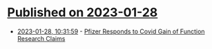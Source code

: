 # [Published on 2023-01-28](index.md)

* [2023-01-28, 10:31:59](https://news.ycombinator.com/item?id=34556578) - [Pfizer Responds to Covid Gain of Function Research Claims](https://www.pfizer.com/news/announcements/pfizer-responds-research-claims)
